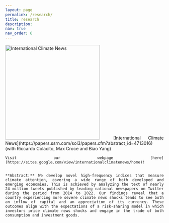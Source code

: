 ```yaml
---
layout: page
permalink: /research/
title: research
description: 
nav: true
nav_order: 6
---
```


<div style="text-align: justify;">
    <img src="https://majoarteaga.github.io/assets/img/cai_fig.png" alt="International Climate News" style="width: 300px; margin-right: 20px;">
    [International Climate News](https://papers.ssrn.com/sol3/papers.cfm?abstract_id=4713016) (with Riccardo Colacito, Max Croce and Biao Yang)

    Visit our webpage [here](https://sites.google.com/view/internationalclimatenews/home)!


    **Abstract:** We develop novel high-frequency indices that measure climate attention, covering a wide range of both developed and emerging economies. This is achieved by analyzing the text of nearly 24 million tweets published by leading national newspapers on Twitter during the period from 2014 to 2022. Our findings reveal that a country experiencing more severe climate news shocks tends to see both an inflow of capital and an appreciation of its currency. These outcomes align with the expectations of a risk-sharing model in which investors price climate news shocks and engage in the trade of both consumption and investment goods.
</div>

